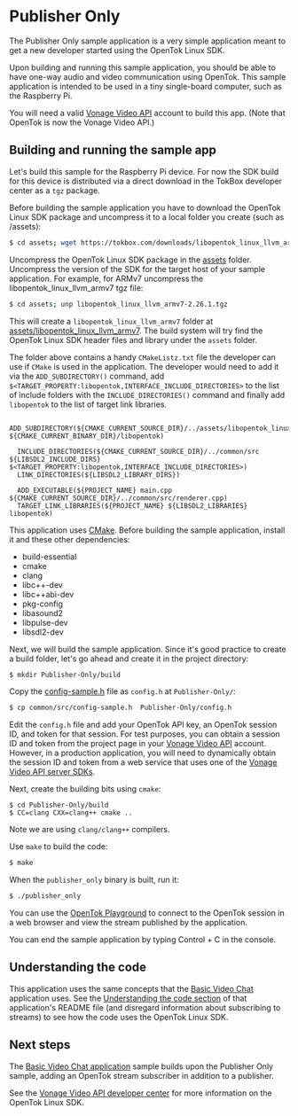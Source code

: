 # Publisher Only

The Publisher Only sample application is a very simple application meant to get
a new developer started using the OpenTok Linux SDK.

Upon building and running this sample application, you should be able to have
one-way audio and video communication using OpenTok. This sample application is
intended to be used in a tiny single-board computer, such as the Raspberry Pi.

You will need a valid [Vonage Video API](https://tokbox.com/developer/)
account to build this app. (Note that OpenTok is now the Vonage Video API.)

## Building and running the sample app

Let's build this sample for the Raspberry Pi device. For now the SDK build for
this device is distributed via a direct download in the TokBox developer center
as a `tgz` package.

Before building the sample application you have to download the OpenTok Linux SDK
package and uncompress it to a local folder you create (such as /assets):

```bash
$ cd assets; wget https://tokbox.com/downloads/libopentok_linux_llvm_armv7-2.26.1
```

Uncompress the OpenTok Linux SDK package in the [assets](../assets) folder.
Uncompress the version of the SDK for the target host of your sample application.
For example, for ARMv7 uncompress the libopentok_linux_llvm_armv7 tgz file:

```bash
$ cd assets; unp libopentok_linux_llvm_armv7-2.26.1.tgz
```

This will create a `libopentok_linux_llvm_armv7` folder at
[assets/libopentok_linux_llvm_armv7](../assets/libopentok_linux_llvm_armv7). The
build system will try find the OpenTok Linux SDK header files and library under
the `assets` folder.

The folder above contains a handy `CMakeListz.txt` file the developer can use if
`CMake` is used in the application. The developer would need to add it via the
`ADD_SUBDIRECTORY()` command, add `$<TARGET_PROPERTY:libopentok,INTERFACE_INCLUDE_DIRECTORIES>`
to the list of include folders with the `INCLUDE_DIRECTORIES()` command and
finally add `libopentok` to the list of target link libraries.

```
  ADD_SUBDIRECTORY(${CMAKE_CURRENT_SOURCE_DIR}/../assets/libopentok_linux_llvm_armv7 ${CMAKE_CURRENT_BINARY_DIR}/libopentok)

  INCLUDE_DIRECTORIES(${CMAKE_CURRENT_SOURCE_DIR}/../common/src ${LIBSDL2_INCLUDE_DIRS} $<TARGET_PROPERTY:libopentok,INTERFACE_INCLUDE_DIRECTORIES>)
  LINK_DIRECTORIES(${LIBSDL2_LIBRARY_DIRS})

  ADD_EXECUTABLE(${PROJECT_NAME} main.cpp ${CMAKE_CURRENT_SOURCE_DIR}/../common/src/renderer.cpp)
  TARGET_LINK_LIBRARIES(${PROJECT_NAME} ${LIBSDL2_LIBRARIES} libopentok)
```

This application uses [CMake](https://cmake.org). Before building
the sample application, install it and these other dependencies:

  - build-essential
  - cmake
  - clang
  - libc++-dev
  - libc++abi-dev
  - pkg-config
  - libasound2
  - libpulse-dev
  - libsdl2-dev

Next, we will build the sample application. Since it's good practice to create a build
folder, let's go ahead and create it in the project directory:

```bash
$ mkdir Publisher-Only/build
```

Copy the [config-sample.h](../common/src/config-sample.h) file as `config.h` at
`Publisher-Only/`:

```bash
$ cp common/src/config-sample.h  Publisher-Only/config.h
```

Edit the `config.h` file and add your OpenTok API key,
an OpenTok session ID, and token for that session. For test purposes,
you can obtain a session ID and token from the project page in your
[Vonage Video API](https://tokbox.com/developer/) account. However,
in a production application, you will need to dynamically obtain the session
ID and token from a web service that uses one of
the [Vonage Video API server SDKs](https://tokbox.com/developer/sdks/server/).

Next, create the building bits using `cmake`:

```
$ cd Publisher-Only/build
$ CC=clang CXX=clang++ cmake ..
```

Note we are using `clang/clang++` compilers.

Use `make` to build the code:

```bash
$ make
```

When the `publisher_only` binary is built, run it:

```bash
$ ./publisher_only
```

You can use the [OpenTok Playground](https://tokbox.com/developer/tools/playground/)
to connect to the OpenTok session in a web browser and view the stream published
by the application.

You can end the sample application by typing Control + C in the console.

## Understanding the code

This application uses the same concepts that
the [Basic Video Chat](../Basic-Video-Chat) application uses. See the
[Understanding the code section](../Basic-Video-Chat/README.md#understanding-the-code)
of that application's README file (and disregard information about subscribing
to streams) to see how the code uses the OpenTok Linux SDK.

## Next steps

The [Basic Video Chat application](../Basic-Video_Chat) sample builds upon the
Publisher Only sample, adding an OpenTok stream subscriber in addition to a publisher. 

See the [Vonage Video API developer center](https://tokbox.com/developer/)
for more information on the OpenTok Linux SDK.
